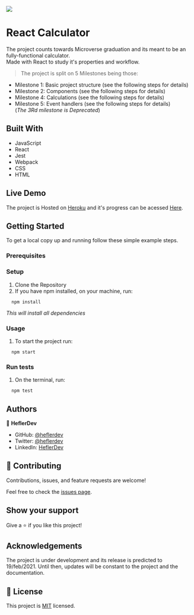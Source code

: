 

![](https://img.shields.io/badge/Microverse-blueviolet)

# React Calculator
The project counts towards Microverse graduation and its meant to be an fully-functional calculator.
<br>
Made with React to study it's properties and workflow. 
> The project is split on 5 Milestones being those:
* Milestone 1: Basic project structure (see the following steps for details)
* Milestone 2: Components (see the following steps for details)
* Milestone 4: Calculations (see the following steps for details)
* Milestone 5: Event handlers (see the following steps for details) <br>
(*The 3Rd milestone is Deprecated*)

## Built With

- JavaScript
- React
- Jest
- Webpack
- CSS
- HTML

## Live Demo

The project is Hosted on [Heroku](https://devcenter.heroku.com/) and it's progress can be acessed [Here](https://cryptic-inlet-73706.herokuapp.com/).

## Getting Started



To get a local copy up and running follow these simple example steps.

### Prerequisites

### Setup
1. Clone the Repository
2. If you have npm installed, on your machine, run:
  ```
    npm install
  ```
  *This will install all dependencies* <br>

### Usage
1. To start the project run:
  ```
    npm start
  ```
### Run tests
1. On the terminal, run:
  ```
    npm test
  ```
## Authors

👤 **HeflerDev**

- GitHub: [@heflerdev](https://github.com/heflerdev)
- Twitter: [@heflerdev](https://twitter.com/heflerdev)
- LinkedIn: [HeflerDev](https://linkedin.com/heflerdev)

## 🤝 Contributing

Contributions, issues, and feature requests are welcome!

Feel free to check the [issues page](issues/).

## Show your support

Give a ⭐️ if you like this project!

## Acknowledgements

The project is under development and its release is predicted to 19/feb/2021. Until then, updates will be constant to the project and the documentation.

## 📝 License

This project is [MIT](lic.url) licensed.

